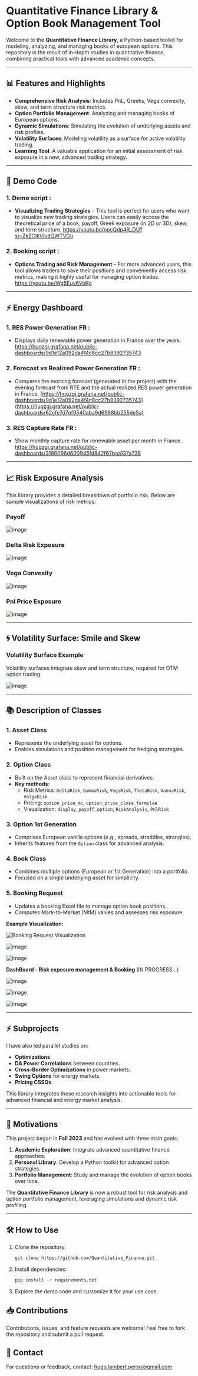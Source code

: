 # Quantitative Finance Library & Option Book Management Tool

Welcome to the **Quantitative Finance Library**, a Python-based toolkit for modeling, analyzing, and managing books of european options. This repository is the result of in-depth studies in quantitative finance, combining practical tools with advanced academic concepts.

---

## 📊 Features and Highlights

- **Comprehensive Risk Analysis**: Includes PnL, Greeks, Vega convexity, skew, and term structure risk metrics.  
- **Option Portfolio Management**: Analyzing and managing books of European options.  
- **Dynamic Simulations**: Simulating the evolution of underlying assets and risk profiles.  
- **Volatility Surfaces**: Modeling volatility as a surface for active volatility trading.  
- **Learning Tool**: A valuable application for an initial assessment of risk exposure in a new, advanced trading strategy.  

---

## 🚀 Demo Code

### 1. Demo script :
- **Visualizing Trading Strategies** – This tool is perfect for users who want to visualize new trading strategies. Users can easily access the theoretical price of a book, payoff, Greek exposure (in 2D or 3D), skew, and term structure. https://youtu.be/npcQdp4R_DU?si=ZkZCIkVludQWTVGu

### 2. Booking script :
- **Options Trading and Risk Management** – For more advanced users, this tool allows traders to save their positions and conveniently access risk metrics, making it highly useful for managing option trades. https://youtu.be/Wg5Euv6VoKg

---

## :zap: Energy Dashboard

### 1. RES Power Generation FR :
- Displays daily renewable power generation in France over the years. https://hugzgj.grafana.net/public-dashboards/9d1e12a092da4f4c8cc27b8392735743

### 2. Forecast vs Realized Power Generation FR :
- Compares the morning forecast (generated in the project) with the evening forecast from RTE and the actual realized RES power generation in France. [https://hugzgj.grafana.net/public-dashboards/9d1e12a092da4f4c8cc27b8392735743](https://hugzgj.grafana.net/public-dashboards/62cfe7d7ef9540aba9d6998bb255de5a)

### 3. RES Capture Rate FR :
- Show monthly capture rate for renewable asset per month in France. https://hugzgj.grafana.net/public-dashboards/3186096d600945fd842f67baa137a736

---

## 📈 Risk Exposure Analysis

This library provides a detailed breakdown of portfolio risk. Below are sample visualizations of risk metrics:

### Payoff
![image](https://github.com/user-attachments/assets/5421f593-e3c2-40ca-9bb9-244a74bb38b0)

### Delta Risk Exposure
![image](https://github.com/user-attachments/assets/92879974-00b2-41ff-8d07-8c8b9886a0f5)

### Vega Convexity
![image](https://github.com/user-attachments/assets/ba038935-4c4c-480c-945d-37a51fa52fce)

### Pnl Price Exposure

![image](https://github.com/user-attachments/assets/692ced67-f981-4b83-815a-790db06d665c)

---

## 🌀 Volatility Surface: Smile and Skew

### Volatility Surface Example
Volatility surfaces integrate skew and term structure, required for OTM option trading.

![image](https://github.com/user-attachments/assets/379b7880-fb12-4469-96e9-87a55c2d5e6b)

---

## 📚 Description of Classes

### 1. **Asset Class**
- Represents the underlying asset for options.
- Enables simulations and position management for hedging strategies.

### 2. **Option Class**
- Built on the Asset class to represent financial derivatives.
- **Key methods**:
  - Risk Metrics: `DeltaRisk`, `GammaRisk`, `VegaRisk`, `ThetaRisk`, `VannaRisk`, `VolgaRisk`
  - Pricing: `option_price_mc`, `option_price_close_formulae`
  - Visualization: `display_payoff_option`, `RiskAnalysis`, `PnlRisk`
### 3. **Option 1st Generation**
- Comprises European vanilla options (e.g., spreads, straddles, strangles).
- Inherits features from the `Option` class for advanced analysis.

### 4. **Book Class**
- Combines multiple options (European or 1st Generation) into a portfolio.
- Focused on a single underlying asset for simplicity.

### 5. **Booking Request**
- Updates a booking Excel file to manage option book positions.
- Computes Mark-to-Market (MtM) values and assesses risk exposure.

**Example Visualization:**

![Booking Request Visualization](https://github.com/user-attachments/assets/d3c5abc5-c9e0-4895-9f6f-3da11c368b95)


![image](https://github.com/user-attachments/assets/b466aacd-d2ba-44cd-b97d-140bcb5f6d19)

![image](https://github.com/user-attachments/assets/b876d322-39fc-418f-8bab-6ae6fce3206f)

**DashBoard - Risk exposure management & Booking** (IN PROGRESS...)

![image](https://github.com/user-attachments/assets/8f4de29e-f407-4d4b-9a49-6016aaa12716)

![image](https://github.com/user-attachments/assets/ccbd6d94-3f43-4a81-bf54-c4e80360c190)

![image](https://github.com/user-attachments/assets/4d8cb77f-9014-4be8-bef9-b4304a8c5072)

---

## :zap: Subprojects

I have also led parallel studies on:
- **Optimizations**.
- **DA Power Correlations** between countries.
- **Cross-Border Optimizations** in power markets.
- **Swing Options** for energy markets.
- **Pricing CSSOs**.

This library integrates these research insights into actionable tools for advanced financial and energy market analysis.

---

## 🎯 Motivations

This project began in **Fall 2023** and has evolved with three main goals:
1. **Academic Exploration**: Integrate advanced quantitative finance approaches.
2. **Personal Library**: Develop a Python toolkit for advanced option strategies.
3. **Portfolio Management**: Study and manage the evolution of option books over time.

The **Quantitative Finance Library** is now a robust tool for risk analysis and option portfolio management, leveraging simulations and dynamic risk profiling.

---

## 🛠️ How to Use

1. Clone the repository:
   ```bash
   git clone https://github.com/Quantitative_Finance.git
2. Install dependencies:
   ```bash
   pip install -r requirements.txt
3. Explore the demo code and customize it for your use case.

## 📥 Contributions

Contributions, issues, and feature requests are welcome! Feel free to fork the repository and submit a pull request.

## 📧 Contact

For questions or feedback, contact: hugo.lambert.perso@gmail.com
